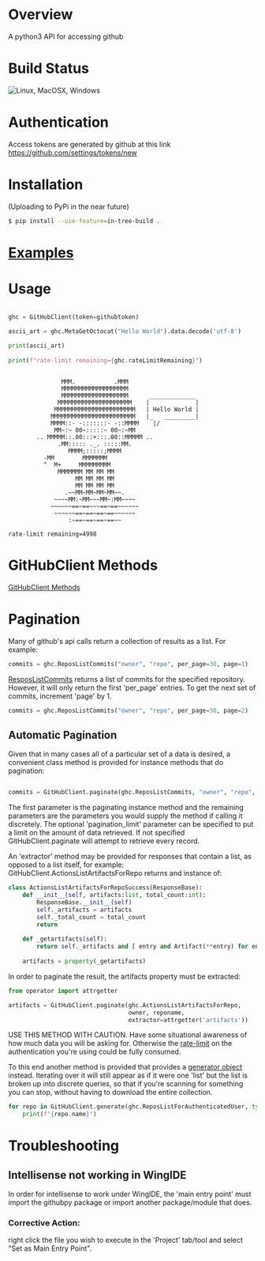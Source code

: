 # Overview 

A python3 API for accessing github

# Build Status

![Linux, MacOSX, Windows](https://github.com/AndrewOfC/githubpy/actions/workflows/build_and_test.yml/badge.svg)

# Authentication

Access tokens are generated by github at this link https://github.com/settings/tokens/new

# Installation

(Uploading to PyPi in the near future)

```bash
$ pip install --use-feature=in-tree-build .
```

# [Examples](examples/README.md)



# Usage

```python

ghc = GitHubClient(token=githubtoken)

ascii_art = ghc.MetaGetOctocat("Hello World").data.decode('utf-8')
    
print(ascii_art)
    
print(f"rate-limit remaining={ghc.rateLimitRemaining}")

```

```raw

               MMM.           .MMM
               MMMMMMMMMMMMMMMMMMM
               MMMMMMMMMMMMMMMMMMM      _____________
              MMMMMMMMMMMMMMMMMMMMM    |             |
             MMMMMMMMMMMMMMMMMMMMMMM   | Hello World |
            MMMMMMMMMMMMMMMMMMMMMMMM   |_   _________|
            MMMM::- -:::::::- -::MMMM    |/
             MM~:~ 00~:::::~ 00~:~MM
        .. MMMMM::.00:::+:::.00::MMMMM ..
              .MM::::: ._. :::::MM.
                 MMMM;:::::;MMMM
          -MM        MMMMMMM
          ^  M+     MMMMMMMMM
              MMMMMMM MM MM MM
                   MM MM MM MM
                   MM MM MM MM
                .~~MM~MM~MM~MM~~.
             ~~~~MM:~MM~~~MM~:MM~~~~
            ~~~~~~==~==~~~==~==~~~~~~
             ~~~~~~==~==~==~==~~~~~~
                 :~==~==~==~==~~

rate-limit remaining=4998
```

# GitHubClient Methods

[GitHubClient Methods](docs/githubclient_methods.md)

# Pagination

Many of github's api calls return a collection of results as a list. For example:

```python
commits = ghc.ReposListCommits("owner", "repo", per_page=30, page=1)    
```

[ResposListCommits](https://docs.github.com/rest/reference/repos#list-commits) returns a list of commits for the specified repository.  However, it will only return the first 'per_page' entries.   To get the next set of commits, increment 'page' by 1.

```python
commits = ghc.ReposListCommits("owner", "repo", per_page=30, page=2)    
```

## Automatic Pagination

Given that in many cases all of a particular set of a data is desired, a convenient class method is provided for instance methods that do pagination:

```python

commits = GitHubClient.paginate(ghc.ReposListCommits, "owner", "repo", pagination_limit=1000)

```

The first parameter is the paginating instance method and the remaining parameters are the parameters you would supply the method if calling it discretely.   The optional 'pagination_limit' parameter can be specified to put a limit on the amount of data retrieved.  If not specified GitHubClient.paginate will attempt to retrieve every record.

An 'extractor' method may be provided for responses that contain a list, as opposed to a list itself, for example:  GitHubClient.ActionsListArtifactsForRepo returns and instance of:

```python
class ActionsListArtifactsForRepoSuccess(ResponseBase):
    def __init__(self, artifacts:list, total_count:int):
        ResponseBase.__init__(self)
        self._artifacts = artifacts
        self._total_count = total_count
        return
        
    def _getartifacts(self):
        return self._artifacts and [ entry and Artifact(**entry) for entry in self._artifacts ]
        
    artifacts = property(_getartifacts)
```

In order to paginate the result, the artifacts property must be extracted:

```python
from operator import attrgetter

artifacts = GitHubClient.paginate(ghc.ActionsListArtifactsForRepo, 
                                  owner, reponame, 
                                  extractor=attrgetter('artifacts'))

```


USE THIS METHOD WITH CAUTION.  Have some situational awareness of how much data you will be asking for.   Otherwise the [rate-limit](https://docs.github.com/en/rest/overview/resources-in-the-rest-api#rate-limiting) on the authentication you're using could be fully consumed. 

To this end another method is provided that provides a [generator object](https://wiki.python.org/moin/Generators) instead.   Iterating over it will still appear as if it were one 'list' but the list is broken up into discrete queries, so that if you're scanning for something you can stop, without having to download the entire collection.

```python
for repo in GitHubClient.generate(ghc.ReposListForAuthenticatedUser, type=None):
    print(f"{repo.name}")
```



# Troubleshooting
## Intellisense not working in WingIDE
In order for intellisense to work under WingIDE, the 'main entry point' must import the githubpy package or import another package/module that does.   
### Corrective Action:
right click the file you wish to execute in the 'Project' tab/tool and select "Set as Main Entry Point".
